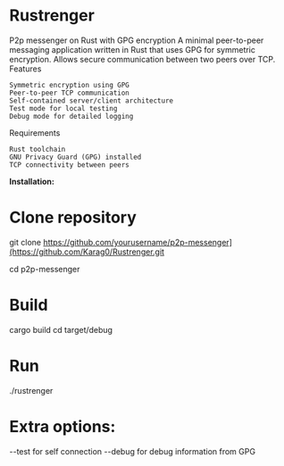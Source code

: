 # Rustrenger
P2p messenger on Rust with GPG encryption
A minimal peer-to-peer messaging application written in Rust that uses GPG for symmetric encryption. Allows secure communication between two peers over TCP.
Features

    Symmetric encryption using GPG
    Peer-to-peer TCP communication
    Self-contained server/client architecture
    Test mode for local testing
    Debug mode for detailed logging


Requirements

    Rust toolchain
    GNU Privacy Guard (GPG) installed
    TCP connectivity between peers

**Installation:**
# Clone repository
git clone https://github.com/yourusername/p2p-messenger](https://github.com/Karag0/Rustrenger.git

cd p2p-messenger

# Build
cargo build
cd target/debug

# Run
./rustrenger
# Extra options:
--test for self connection
--debug for debug information from GPG
